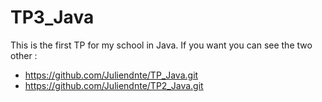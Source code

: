 # TP3_Java
This is the first TP for my school in Java. If you want you can see the two other :
- https://github.com/Juliendnte/TP_Java.git
- https://github.com/Juliendnte/TP2_Java.git
